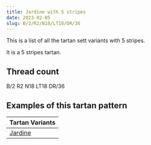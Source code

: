 ```yaml
---
title: Jardine with 5 stripes
date: 2023-02-05
slug: B/2/R2/N18/LT18/DR/36
---
```

This is a list of all the tartan sett variants with 5 stripes.

It is a 5 stripes tartan.


## Thread count
B/2 R2 N18 LT18 DR/36

## Examples of this tartan pattern

| Tartan Variants |
|---------------|
| [Jardine](/variants/b/2/r2/n18/lt18/dr/36-b5480b0-dr401000-lt906030-n808080-rc00000)||

